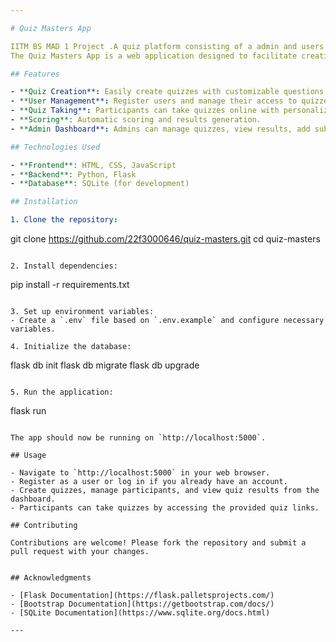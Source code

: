 ```yaml
---

# Quiz Masters App

IITM BS MAD 1 Project .A quiz platform consisting of a admin and users who can find give and see results of quiz 
The Quiz Masters App is a web application designed to facilitate creating and managing quizzes. It provides a user-friendly interface for both quiz creation and participation.

## Features

- **Quiz Creation**: Easily create quizzes with customizable questions and answers.
- **User Management**: Register users and manage their access to quizzes.
- **Quiz Taking**: Participants can take quizzes online with personalized summary.
- **Scoring**: Automatic scoring and results generation.
- **Admin Dashboard**: Admins can manage quizzes, view results, add subjects,etc.

## Technologies Used

- **Frontend**: HTML, CSS, JavaScript
- **Backend**: Python, Flask
- **Database**: SQLite (for development)

## Installation

1. Clone the repository:
   ```
   git clone https://github.com/22f3000646/quiz-masters.git
   cd quiz-masters
   ```

2. Install dependencies:
   ```
   pip install -r requirements.txt
   ```

3. Set up environment variables:
   - Create a `.env` file based on `.env.example` and configure necessary variables.

4. Initialize the database:
   ```
   flask db init
   flask db migrate
   flask db upgrade
   ```

5. Run the application:
   ```
   flask run
   ```

The app should now be running on `http://localhost:5000`.

## Usage

- Navigate to `http://localhost:5000` in your web browser.
- Register as a user or log in if you already have an account.
- Create quizzes, manage participants, and view quiz results from the dashboard.
- Participants can take quizzes by accessing the provided quiz links.

## Contributing

Contributions are welcome! Please fork the repository and submit a pull request with your changes.


## Acknowledgments

- [Flask Documentation](https://flask.palletsprojects.com/)
- [Bootstrap Documentation](https://getbootstrap.com/docs/)
- [SQLite Documentation](https://www.sqlite.org/docs.html)

---
```

